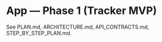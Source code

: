 # App — Phase 1 (Tracker MVP)

See PLAN.md, ARCHITECTURE.md, API_CONTRACTS.md, STEP_BY_STEP_PLAN.md.

